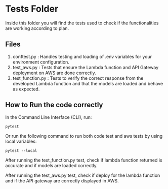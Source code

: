 # Tests Folder

Inside this folder you will find the tests used to check if the functionalities are working according to plan.

## Files

1. conftest.py : Handles testing and loading of .env variables for your environment configuration.
2. test_aws.py : Tests that ensure the Lambda function and API Gateway deployment on AWS are done correctly.
3. test_function.py : Tests to verify the correct response from the developed Lambda function and that the models are loaded and behave as expected.

## How to Run the code correctly

In the Command Line Interface (CLI), run:

    pytest

Or run the following command to run both code test and aws tests by using local variables:

    pytest --local

After running the test_function.py test, check if lambda function returned is accurate and if models are loaded correctly.

After running the test_aws.py test, check if deploy for the lambda function and if the API gateway are correctly displayed in AWS.
